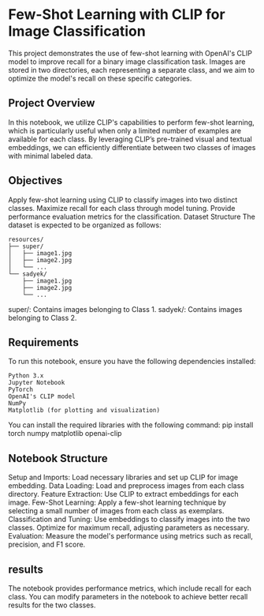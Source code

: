 # Few-Shot Learning with CLIP for Image Classification
This project demonstrates the use of few-shot learning with OpenAI's CLIP model to improve recall for a binary image classification task. Images are stored in two directories, each representing a separate class, and we aim to optimize the model's recall on these specific categories.

## Project Overview
In this notebook, we utilize CLIP's capabilities to perform few-shot learning, which is particularly useful when only a limited number of examples are available for each class. By leveraging CLIP’s pre-trained visual and textual embeddings, we can efficiently differentiate between two classes of images with minimal labeled data.

## Objectives
Apply few-shot learning using CLIP to classify images into two distinct classes.
Maximize recall for each class through model tuning.
Provide performance evaluation metrics for the classification.
Dataset Structure
The dataset is expected to be organized as follows:
    
    resources/
    ├── super/
    │   ├── image1.jpg
    │   ├── image2.jpg
    │   └── ...
    └── sadyek/
        ├── image1.jpg
        ├── image2.jpg
        └── ...

  super/: Contains images belonging to Class 1.
  sadyek/: Contains images belonging to Class 2.

## Requirements
To run this notebook, ensure you have the following dependencies installed:
    
    Python 3.x
    Jupyter Notebook
    PyTorch
    OpenAI's CLIP model
    NumPy
    Matplotlib (for plotting and visualization)

You can install the required libraries with the following command:
pip install torch numpy matplotlib openai-clip

## Notebook Structure
Setup and Imports: Load necessary libraries and set up CLIP for image embedding.
Data Loading: Load and preprocess images from each class directory.
Feature Extraction: Use CLIP to extract embeddings for each image.
Few-Shot Learning: Apply a few-shot learning technique by selecting a small number of images from each class as exemplars.
Classification and Tuning:
Use embeddings to classify images into the two classes.
Optimize for maximum recall, adjusting parameters as necessary.
Evaluation: Measure the model's performance using metrics such as recall, precision, and F1 score.

## results
The notebook provides performance metrics, which include recall for each class. You can modify parameters in the notebook to achieve better recall results for the two classes.
